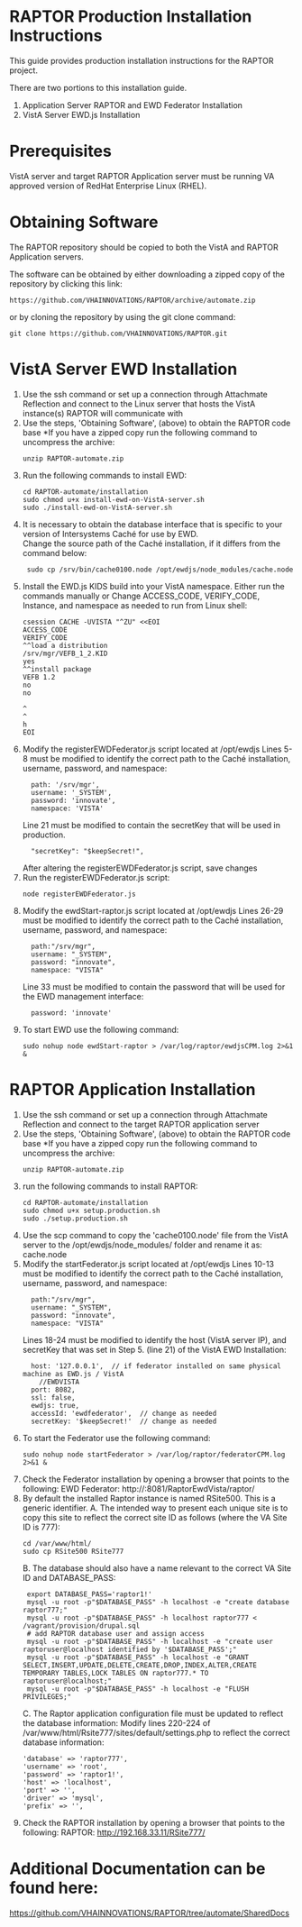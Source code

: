 RAPTOR Production Installation Instructions
===========================================

This guide provides production installation instructions for the RAPTOR project.

There are two portions to this installation guide.

1) Application Server RAPTOR and EWD Federator Installation
2) VistA Server EWD.js Installation

Prerequisites
=============
VistA server and target RAPTOR Application server must be running VA approved version of RedHat Enterprise Linux (RHEL).

Obtaining Software
==================
The RAPTOR repository should be copied to both the VistA and RAPTOR Application servers.

The software can be obtained by either downloading a zipped copy of the repository by clicking this link:

```
https://github.com/VHAINNOVATIONS/RAPTOR/archive/automate.zip
```

or by cloning the repository by using the git clone command:

```
git clone https://github.com/VHAINNOVATIONS/RAPTOR.git
```

VistA Server EWD Installation
=============================
1. Use the ssh command or set up a connection through Attachmate Reflection and connect to the Linux server that hosts the VistA instance(s) RAPTOR will communicate with
2. Use the steps, 'Obtaining Software', (above) to obtain the RAPTOR code base
    *If you have a zipped copy run the following command to uncompress the archive:
    ```
    unzip RAPTOR-automate.zip
    ```
3. Run the following commands to install EWD:
    ```
    cd RAPTOR-automate/installation
    sudo chmod u+x install-ewd-on-VistA-server.sh
    sudo ./install-ewd-on-VistA-server.sh
    ```
4. It is necessary to obtain the database interface that is specific to your version of Intersystems Caché for use by EWD.  
    Change the source path of the Caché installation, if it differs from the command below:
    ```
     sudo cp /srv/bin/cache0100.node /opt/ewdjs/node_modules/cache.node
    ```
5. Install the EWD.js KIDS build into your VistA namespace.
   Either run the commands manually or Change ACCESS_CODE, VERIFY_CODE, Instance, and namespace as needed to run from Linux shell:
    ```
    csession CACHE -UVISTA "^ZU" <<EOI
    ACCESS_CODE
    VERIFY_CODE
    ^^load a distribution
    /srv/mgr/VEFB_1_2.KID
    yes
    ^^install package
    VEFB 1.2
    no
    no

    ^
    ^
    h
    EOI
    ```
6. Modify the registerEWDFederator.js script located at /opt/ewdjs
    Lines 5-8 must be modified to identify the correct path to the Caché installation, username, password, and namespace:
    ```
      path: '/srv/mgr',
      username: '_SYSTEM',
      password: 'innovate',
      namespace: 'VISTA'
    ```
    Line 21 must be modified to contain the secretKey that will be used in production.
    ```
      "secretKey": "$keepSecret!",
    ```
    After altering the registerEWDFederator.js script, save changes
7. Run the registerEWDFederator.js script:
    ```
    node registerEWDFederator.js
    ```
8. Modify the ewdStart-raptor.js script located at /opt/ewdjs
    Lines 26-29 must be modified to identify the correct path to the Caché installation, username, password, and namespace:
    ```
      path:"/srv/mgr",
      username: "_SYSTEM",
      password: "innovate",
      namespace: "VISTA"
    ```
    Line 33 must be modified to contain the password that will be used for the EWD management interface:
    ```
      password: 'innovate'
    ```
9. To start EWD use the following command:
    ```
    sudo nohup node ewdStart-raptor > /var/log/raptor/ewdjsCPM.log 2>&1 &
    ```

RAPTOR Application Installation
===============================
1. Use the ssh command or set up a connection through Attachmate Reflection and connect to the target RAPTOR application server
2. Use the steps, 'Obtaining Software', (above) to obtain the RAPTOR code base
    *If you have a zipped copy run the following command to uncompress the archive:
    ```
    unzip RAPTOR-automate.zip
    ```
3. run the following commands to install RAPTOR:
    ```
    cd RAPTOR-automate/installation
    sudo chmod u+x setup.production.sh
    sudo ./setup.production.sh
    ```
4. Use the scp command to copy the 'cache0100.node' file from the VistA server to the /opt/ewdjs/node_modules/ folder and rename it as: cache.node
5. Modify the startFederator.js script located at /opt/ewdjs
    Lines 10-13 must be modified to identify the correct path to the Caché installation, username, password, and namespace:
    ```
      path:"/srv/mgr",
      username: "_SYSTEM",
      password: "innovate",
      namespace: "VISTA"
    ```
    Lines 18-24 must be modified to identify the host (VistA server IP), and secretKey that was set in Step 5. (line 21) of the VistA EWD Installation:
    ```
      host: '127.0.0.1',  // if federator installed on same physical machine as EWD.js / VistA
	    //EWDVISTA
      port: 8082,
      ssl: false,
      ewdjs: true,
      accessId: 'ewdfederator',  // change as needed
      secretKey: '$keepSecret!'  // change as needed
    ```
6. To start the Federator use the following command:
    ```
    sudo nohup node startFederator > /var/log/raptor/federatorCPM.log 2>&1 &
    ```
7. Check the Federator installation by opening a browser that points to the following:
    EWD Federator: http://<server ip>:8081/RaptorEwdVista/raptor/
8. By default the installed Raptor instance is named RSite500.  This is a generic identifier.
   A. The intended way to present each unique site is to copy this site to reflect the correct site ID as follows (where the VA Site ID is 777):
   ```
   cd /var/www/html/
   sudo cp RSite500 RSite777
   ```
   B. The database should also have a name relevant to the correct VA Site ID and DATABASE_PASS:
   ```
    export DATABASE_PASS='raptor1!'
    mysql -u root -p"$DATABASE_PASS" -h localhost -e "create database raptor777;"
    mysql -u root -p"$DATABASE_PASS" -h localhost raptor777 < /vagrant/provision/drupal.sql
    # add RAPTOR database user and assign access
    mysql -u root -p"$DATABASE_PASS" -h localhost -e "create user raptoruser@localhost identified by '$DATABASE_PASS';"
    mysql -u root -p"$DATABASE_PASS" -h localhost -e "GRANT SELECT,INSERT,UPDATE,DELETE,CREATE,DROP,INDEX,ALTER,CREATE TEMPORARY TABLES,LOCK TABLES ON raptor777.* TO raptoruser@localhost;"
    mysql -u root -p"$DATABASE_PASS" -h localhost -e "FLUSH PRIVILEGES;"
   ```
   C. The Raptor application configuration file must be updated to reflect the database information:
      Modify lines 220-224 of /var/www/html/Rsite777/sites/default/settings.php to reflect the correct database information:
      ```
      'database' => 'raptor777',
      'username' => 'root',
      'password' => 'raptor1!',
      'host' => 'localhost',
      'port' => '',
      'driver' => 'mysql',
      'prefix' => '',      
      ```
9. Check the RAPTOR installation by opening a browser that points to the following:
    RAPTOR: http://192.168.33.11/RSite777/

Additional Documentation can be found here:
===========================================

https://github.com/VHAINNOVATIONS/RAPTOR/tree/automate/SharedDocs

